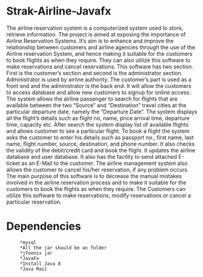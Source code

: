 # Strak-Airline-Javafx
The airline reservation system is a computerized system used to store, retrieve information. The
project is aimed at exposing the importance of Airline Reservation Systems. It’s aim is to enhance
and improve the relationship between customers and airline agencies through the use of the Airline
reservation System, and hence making it suitable for the customers to book flights as when they
require. They can also utilize this software to make reservations and cancel reservations.
This software has two section. First is the customer’s section and second is the administrator
section. Administrator is used by airline authority. The customer’s part is used as a front end and
the administrator is the back end. It will allow the customers to access database and allow new
customers to signup for online access. The system allows the airline passenger to search for flights
that are available between the two “Source” and “Destination” travel cities at the particular
departure date, namely the “Departure Date”. The system displays all the flight’s details such as
flight no, name, price arrival time, departure time, capacity etc. After search the system display
list of available flights and allows customer to see a particular flight.
To book a flight the system asks the customer to enter his details such as passport no., first name,
last name, flight number, source, destination, and phone number. It also checks the validity of the
debit/credit card and book the flight. It updates the airline database and user database. It also has
the facility to send attached E-ticket as an E-Mail to the customer. The airline management system
also allows the customer to cancel his/her reservation, if any problem occurs.
The main purpose of this software is to decrease the manual mistakes involved in the airline
reservation process and to make it suitable for the customers to book the flights as when they
require. The Customers can utilize this software to make reservations, modify reservations or
cancel a particular reservation.

# Dependencies

         *mysql
         *All the jar should be an folder
         *jfoenix jar
         *JavaFx
         *Install Java 8 
         *Java Mail


